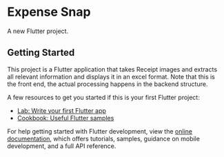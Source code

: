 # Expense Snap

A new Flutter project.

## Getting Started

This project is a Flutter application that takes Receipt images and extracts all relevant information and displays it in an excel format. Note that this is the front end, the actual processing happens in the backend structure. 

A few resources to get you started if this is your first Flutter project:

- [Lab: Write your first Flutter app](https://docs.flutter.dev/get-started/codelab)
- [Cookbook: Useful Flutter samples](https://docs.flutter.dev/cookbook)

For help getting started with Flutter development, view the
[online documentation](https://docs.flutter.dev/), which offers tutorials,
samples, guidance on mobile development, and a full API reference.

